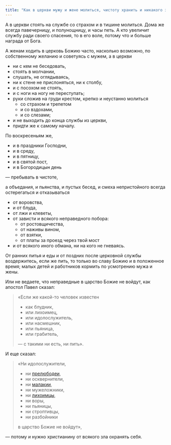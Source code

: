```yaml
---
title: "Как в церкви мужу и жене молиться, чистоту хранить и никакого зла не творить"
---
```


А в церкви стоять на службе со страхом и в тишине молиться. Дома же всегда павечерницу, и полунощницу, и часы петь. А кто увеличит службу ради своего спасения, то в его воле, потому что и больше награда от Бога.

А женам ходить в церковь Божию часто, насколько возможно, по собственному желанию и советуясь с мужем, а в церкви

* ни с кем не беседовать,
* стоять в молчании,
* слушать, не оглядываясь,
* ни к стене не прислоняться, ни к столбу,
* и с посохом не стоять,
* и с ноги на ногу не переступать;
* руки сложив на груди крестом, крепко и неустанно молиться
  * со страхом и трепетом
  * и со вздохами,
  * и со слезами;
* и не выходить до конца службы из церкви,
* придти же к самому началу.

По воскресеньям же,

* и в праздники Господни,
* и в среду,
* и в пятницу,
* и в святой пост,
* и в Богородицын день

— пребывать в чистоте,

а объедания, и пьянства, и пустых бесед, и смеха непристойного всегда остерегаться и отказываться

* от воровства,
* и от блуда,
* от лжи и клеветы,
* от зависти и всякого неправедного побора:
  * от ростовщичества,
  * от наживы вином,
  * от взятки,
  * от платы за проезд через твой мост
* и от всякого иного обмана, ни на кого не гневаясь.

От ранних питья и еды и от поздних после церковной службы воздержитесь, если же пить, то только во славу Божию и в положенное время; малых детей и работников кормить по усмотрению мужа и жены.

Или не ведаете, что неправедные в царство Божие не войдут, как апостол Павел сказал:

> «Если же какой-то человек известен
>
> * как блудник,
> * или лихоимец,
> * или идолослужитель,
> * или насмешник,
> * или пьяница,
> * или грабитель,
>
> — с такими ни есть, ни пить».

И еще сказал:

> «Ни идолослужители,
>
> * ни [прелюбодеи],
> * ни осквернители,
> * ни [малакии],
> * ни мужеложники,
> * ни [лихоимцы],
> * ни воры,
> * ни пьяницы,
> * ни строптивцы,
> * ни разбойники
>
> в царство Божие не войдут»,

— потому и нужно христианину от всякого зла охранять себя.

[прелюбодеи]: https://ru.wikipedia.org/wiki/%D0%A1%D1%83%D0%BF%D1%80%D1%83%D0%B6%D0%B5%D1%81%D0%BA%D0%B0%D1%8F_%D0%B8%D0%B7%D0%BC%D0%B5%D0%BD%D0%B0 "Супружеская измена — обозначение добровольного полового акта между лицом, состоящим в браке, и лицом, не являющимся его или её супругой или супругом."

[малакии]: https://ru.wikipedia.org/wiki/%D0%9C%D0%B0%D1%81%D1%82%D1%83%D1%80%D0%B1%D0%B0%D1%86%D0%B8%D1%8F "В русской христианской традиции (вслед за средневековой греческой) термину «малакия» часто придается значение «онанизм», «мастурбация» для обоснования греховности мастурбации."

[лихоимцы]: https://ru.wiktionary.org/wiki/%D0%BB%D0%B8%D1%85%D0%BE%D0%B8%D0%BC%D0%B5%D1%86 "Тот, кто берет неоправданно большие поборы или проценты; ростовщик, взяточник"
